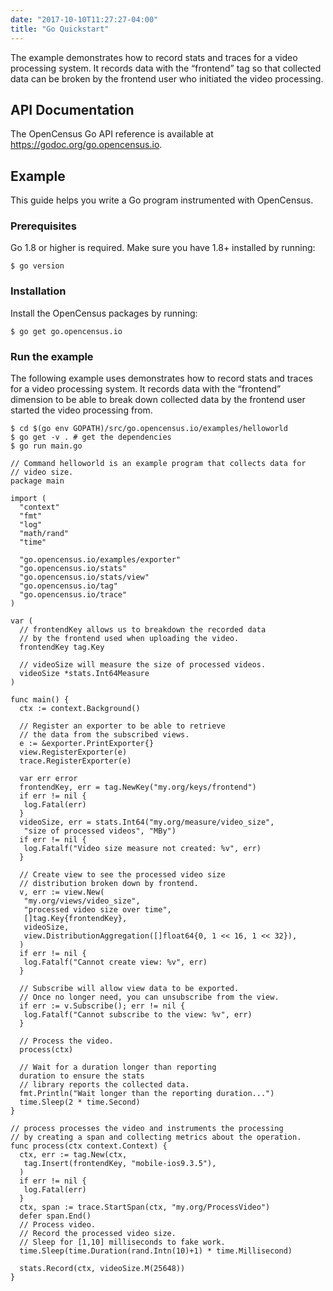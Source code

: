 ```yaml
---
date: "2017-10-10T11:27:27-04:00"
title: "Go Quickstart"
---
```


The example demonstrates how to record stats and traces for a video processing system. It records data with the “frontend” tag so that collected data can be broken by the frontend user who initiated the video processing.

## API Documentation

The OpenCensus Go API reference is available at
https://godoc.org/go.opencensus.io.

## Example

This guide helps you write a Go program instrumented with OpenCensus.

### Prerequisites

Go 1.8 or higher is required. Make sure you have 1.8+ installed by running:

```
$ go version
```

### Installation

Install the OpenCensus packages by running:

```
$ go get go.opencensus.io
```

### Run the example

The following example uses demonstrates how to record stats and traces for a video processing system. It records data with the “frontend” dimension to be able to break down collected data by the frontend user started the video processing from.

```
$ cd $(go env GOPATH)/src/go.opencensus.io/examples/helloworld
$ go get -v . # get the dependencies
$ go run main.go
```

```
// Command helloworld is an example program that collects data for
// video size.
package main

import (
  "context"
  "fmt"
  "log"
  "math/rand"
  "time"

  "go.opencensus.io/examples/exporter"
  "go.opencensus.io/stats"
  "go.opencensus.io/stats/view"
  "go.opencensus.io/tag"
  "go.opencensus.io/trace"
)

var (
  // frontendKey allows us to breakdown the recorded data
  // by the frontend used when uploading the video.
  frontendKey tag.Key

  // videoSize will measure the size of processed videos.
  videoSize *stats.Int64Measure
)

func main() {
  ctx := context.Background()

  // Register an exporter to be able to retrieve
  // the data from the subscribed views.
  e := &exporter.PrintExporter{}
  view.RegisterExporter(e)
  trace.RegisterExporter(e)

  var err error
  frontendKey, err = tag.NewKey("my.org/keys/frontend")
  if err != nil {
   log.Fatal(err)
  }
  videoSize, err = stats.Int64("my.org/measure/video_size",
   "size of processed videos", "MBy")
  if err != nil {
   log.Fatalf("Video size measure not created: %v", err)
  }

  // Create view to see the processed video size
  // distribution broken down by frontend.
  v, err := view.New(
   "my.org/views/video_size",
   "processed video size over time",
   []tag.Key{frontendKey},
   videoSize,
   view.DistributionAggregation([]float64{0, 1 << 16, 1 << 32}),
  )
  if err != nil {
   log.Fatalf("Cannot create view: %v", err)
  }

  // Subscribe will allow view data to be exported.
  // Once no longer need, you can unsubscribe from the view.
  if err := v.Subscribe(); err != nil {
   log.Fatalf("Cannot subscribe to the view: %v", err)
  }

  // Process the video.
  process(ctx)

  // Wait for a duration longer than reporting
  duration to ensure the stats
  // library reports the collected data.
  fmt.Println("Wait longer than the reporting duration...")
  time.Sleep(2 * time.Second)
}

// process processes the video and instruments the processing
// by creating a span and collecting metrics about the operation.
func process(ctx context.Context) {
  ctx, err := tag.New(ctx,
   tag.Insert(frontendKey, "mobile-ios9.3.5"),
  )
  if err != nil {
   log.Fatal(err)
  }
  ctx, span := trace.StartSpan(ctx, "my.org/ProcessVideo")
  defer span.End()
  // Process video.
  // Record the processed video size.
  // Sleep for [1,10] milliseconds to fake work.
  time.Sleep(time.Duration(rand.Intn(10)+1) * time.Millisecond)

  stats.Record(ctx, videoSize.M(25648))
}
```